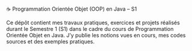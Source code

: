 ☕ Programmation Orientée Objet (OOP) en Java – S1

Ce dépôt contient mes travaux pratiques, exercices et projets réalisés durant le Semestre 1 (S1) dans le cadre du cours de Programmation Orientée Objet en Java.
J’y publie les notions vues en cours, mes codes sources et des exemples pratiques.

